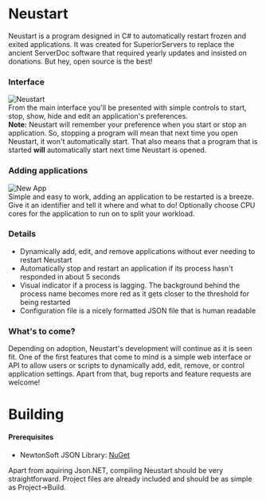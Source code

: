 # Neustart
Neustart is a program designed in C# to automatically restart frozen and exited applications.
It was created for SuperiorServers to replace the ancient ServerDoc software that required yearly updates and insisted on donations. But hey, open source is the best!
### Interface
![Neustart](http://thed3vine.net/s/be09f4.png)  
From the main interface you'll be presented with simple controls to start, stop, show, hide and edit an application's preferences.  
**Note:** Neustart will remember your preference when you start or stop an application. So, stopping a program will mean that next time you open Neustart, it won't automatically start. That also means that a program that is started **will** automatically start next time Neustart is opened.

### Adding applications
![New App](http://thed3vine.net/s/25bb10.png)  
Simple and easy to work, adding an application to be restarted is a breeze. Give it an identifier and tell it where and what to do! Optionally choose CPU cores for the application to run on to split your workload.

### Details
- Dynamically add, edit, and remove applications without ever needing to restart Neustart
- Automatically stop and restart an application if its process hasn't responded in about 5 seconds
- Visual indicator if a process is lagging. The background behind the process name becomes more red as it gets closer to the threshold for being restarted
- Configuration file is a nicely formatted JSON file that is human readable

### What's to come?
Depending on adoption, Neustart's development will continue as it is seen fit. One of the first features that come to mind is a simple web interface or API to allow users or scripts to dynamically add, edit, remove, or control application settings. Apart from that, bug reports and feature requests are welcome!

# Building
#### Prerequisites
- NewtonSoft JSON Library: [NuGet](https://www.nuget.org/packages/Newtonsoft.Json/)  

Apart from aquiring Json.NET, compiling Neustart should be very straightforward. Project files are already included and should be as simple as Project->Build.
